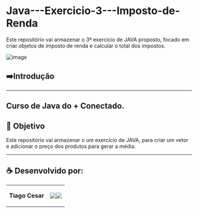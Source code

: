 # Java---Exercicio-3---Imposto-de-Renda
Este repositório vai armazenar o 3ª exercício de JAVA proposto, focado em criar objetos de imposto de renda e calcular o total dos impostos.


![image](https://github.com/TiagoUniverse/Java---Exercicio-3---Imposto-de-Renda/assets/71237410/8a41aad6-e530-46e4-acb3-b5e68c58e41c)



## ➡️Introdução
----------------------
Curso de Java do + Conectado.
---


## 🎯 Objetivo
Este repositório vai armazenar o um exercício de JAVA,  para criar um vetor e adicionar o preço dos produtos para gerar a média.


---


## ☕ Desenvolvido por:

<table>
  <tbody>

<tr>
    <td><p align="left-center"><b>Tiago Cesar</b></p></td>
    <td><a href="https://github.com/TiagoUniverse" target="_blank"><img loading="lazy" src="https://img.shields.io/badge/GitHub-100000?style=for-the-badge&logo=github&logoColor=white" target="_blank" align="center"></a><a href="https://www.linkedin.com/in/tiago-lopes--/" target="_blank"><img loading="lazy" src="https://img.shields.io/badge/-LinkedIn-%230077B5?style=for-the-badge&logo=linkedin&logoColor=white" target="_blank" align="center"></a></td>
  </tr>
